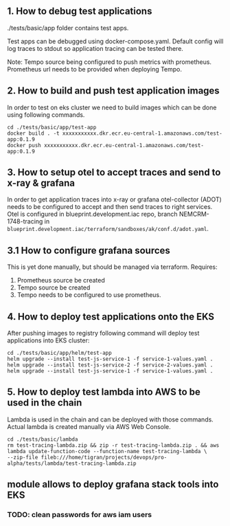 ## 1. How to debug test applications
./tests/basic/app folder contains test apps.

Test apps can be debugged using docker-compose.yaml.
Default config will log traces to stdout so application tracing can be tested there.

Note: Tempo source being configured to push metrics with prometheus. Prometheus url needs to be provided when deploying Tempo.

## 2. How to build and push test application images
In order to test on eks cluster we need to build images which can be done using following commands.
```
cd ./tests/basic/app/test-app
docker build . -t xxxxxxxxxxx.dkr.ecr.eu-central-1.amazonaws.com/test-app:0.1.9
docker push xxxxxxxxxxx.dkr.ecr.eu-central-1.amazonaws.com/test-app:0.1.9
```

## 3. How to setup otel to accept traces and send to x-ray & grafana
In order to get application traces into x-ray or grafana otel-collector (ADOT) needs to be configured to accept and then send traces to right services.
Otel is configured in blueprint.development.iac repo, branch NEMCRM-1748-tracing in
`blueprint.development.iac/terraform/sandboxes/ak/conf.d/adot.yaml`.

## 3.1 How to configure grafana sources
This is yet done manually, but should be managed via terraform.
Requires:
1. Prometheus source be created
2. Tempo source be created
3. Tempo needs to be configured to use prometheus.

## 4. How to deploy test applications onto the EKS
After pushing images to registry following command will deploy test applications into EKS cluster:

```
cd ./tests/basic/app/helm/test-app
helm upgrade --install test-js-service-1 -f service-1-values.yaml .
helm upgrade --install test-js-service-2 -f service-2-values.yaml .
helm upgrade --install test-js-service-1 -f service-1-values.yaml .
```

## 5. How to deploy test lambda into AWS to be used in the chain
Lambda is used in the chain and can be deployed with those commands.
Actual lambda is created manually via AWS Web Console.

```
cd ./tests/basic/lambda
rm test-tracing-lambda.zip && zip -r test-tracing-lambda.zip . && aws lambda update-function-code --function-name test-tracing-lambda \
--zip-file fileb:///home/tigran/projects/devops/pro-alpha/tests/lambda/test-tracing-lambda.zip
```

## module allows to deploy grafana stack tools into EKS

### TODO: clean passwords for aws iam users
